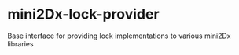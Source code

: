 # mini2Dx-lock-provider
Base interface for providing lock implementations to various mini2Dx libraries
